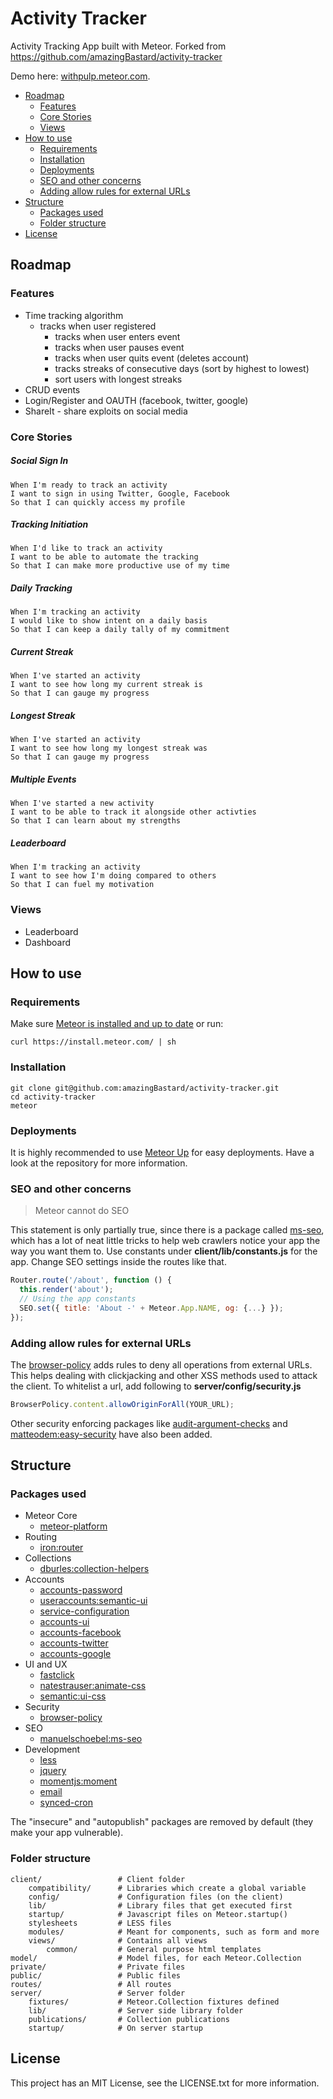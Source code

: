 # Activity Tracker

Activity Tracking App built with Meteor. Forked from https://github.com/amazingBastard/activity-tracker

Demo here: [withpulp.meteor.com](http://withpulp.meteor.com).

<!-- toc -->

* [Roadmap](#roadmap)
  * [Features](#features)
  * [Core Stories](#core-stories)
  * [Views](#views)
* [How to use](#how-to-use)
  * [Requirements](#requirements)
  * [Installation](#installation)
  * [Deployments](#deployments)
  * [SEO and other concerns](#seo-and-other-concerns)
  * [Adding allow rules for external URLs](#adding-allow-rules-for-external-urls)
* [Structure](#structure)
  * [Packages used](#packages-used)
  * [Folder structure](#folder-structure)
* [License](#license)

<!-- toc stop -->

## Roadmap

### Features

* Time tracking algorithm
  * tracks when user registered
	* tracks when user enters event
	* tracks when user pauses event
	* tracks when user quits event (deletes account)
	* tracks streaks of consecutive days (sort by highest to lowest)
	* sort users with longest streaks
* CRUD events
* Login/Register and OAUTH (facebook, twitter, google)
* ShareIt - share exploits on social media

### Core Stories

##### Social Sign In
```
When I'm ready to track an activity
I want to sign in using Twitter, Google, Facebook  
So that I can quickly access my profile
```

##### Tracking Initiation
```
When I'd like to track an activity
I want to be able to automate the tracking
So that I can make more productive use of my time
```

##### Daily Tracking
```
When I'm tracking an activity
I would like to show intent on a daily basis
So that I can keep a daily tally of my commitment
```

##### Current Streak
```
When I've started an activity
I want to see how long my current streak is
So that I can gauge my progress
```

##### Longest Streak
```
When I've started an activity
I want to see how long my longest streak was
So that I can gauge my progress
```

##### Multiple Events
```
When I've started a new activity
I want to be able to track it alongside other activties
So that I can learn about my strengths
```

##### Leaderboard
```
When I'm tracking an activity
I want to see how I'm doing compared to others
So that I can fuel my motivation
```


### Views

* Leaderboard
* Dashboard

## How to use

### Requirements

Make sure [Meteor is installed and up to date](https://www.meteor.com/install) or run:

```
curl https://install.meteor.com/ | sh
```

### Installation

```
git clone git@github.com:amazingBastard/activity-tracker.git
cd activity-tracker
meteor
```

### Deployments

It is highly recommended to use [Meteor Up](https://github.com/arunoda/meteor-up) for easy deployments.
Have a look at the repository for more information.

### SEO and other concerns

> Meteor cannot do SEO

This statement is only partially true, since there is a package called [ms-seo](https://github.com/DerMambo/ms-seo), which
has a lot of neat little tricks to help web crawlers notice your app the way you want them to. Use constants under
__client/lib/constants.js__ for the app. Change SEO settings inside the routes like that.

```javascript
Router.route('/about', function () {
  this.render('about');
  // Using the app constants
  SEO.set({ title: 'About -' + Meteor.App.NAME, og: {...} });
});
```

### Adding allow rules for external URLs

The [browser-policy](https://atmospherejs.com/meteor/browser-policy) adds rules to deny all operations from external URLs.
This helps dealing with clickjacking and other XSS methods used to attack the client. To whitelist a url, add following to
__server/config/security.js__

```javascript
BrowserPolicy.content.allowOriginForAll(YOUR_URL);
```

Other security enforcing packages like [audit-argument-checks](https://docs.meteor.com/#/full/auditargumentchecks) and
[matteodem:easy-security](https://github.com/matteodem/meteor-easy-security) have also been added.

## Structure

### Packages used

* Meteor Core
  * [meteor-platform](https://github.com/meteor/meteor/tree/devel/packages/meteor-platform)
* Routing
  * [iron:router](https://github.com/EventedMind/iron-router)
* Collections
  * [dburles:collection-helpers](https://github.com/dburles/meteor-collection-helpers)
* Accounts
  * [accounts-password](https://github.com/meteor/meteor/tree/devel/packages/accounts-password)
  * [useraccounts:semantic-ui](https://github.com/meteor-useraccounts/semantic-ui)
  * [service-configuration](https://atmospherejs.com/meteor/service-configuration)
  * [accounts-ui](https://atmospherejs.com/meteor/accounts-ui)
  * [accounts-facebook](https://atmospherejs.com/meteor/accounts-facebook)
  * [accounts-twitter](https://atmospherejs.com/meteor/accounts-twitter)
  * [accounts-google](https://atmospherejs.com/meteor/accounts-google)
* UI and UX
  * [fastclick](https://github.com/meteor/meteor/tree/devel/packages/fastclick)
  * [natestrauser:animate-css](https://github.com/nate-strauser/meteor-animate-css/)
  * [semantic:ui-css](https://github.com/Semantic-Org/Semantic-UI-CSS/)
* Security
  * [browser-policy](https://github.com/meteor/meteor/tree/devel/packages/browser-policy)
* SEO
  * [manuelschoebel:ms-seo](https://github.com/DerMambo/ms-seo)
* Development
  * [less](https://github.com/meteor/meteor/tree/devel/packages/less)
  * [jquery](https://github.com/meteor/meteor/tree/devel/packages/jquery)
  * [momentjs:moment](https://github.com/moment/moment/)
  * [email](http://docs.meteor.com/#/full/email)
  * [synced-cron](https://github.com/percolatestudio/meteor-synced-cron)

The "insecure" and "autopublish" packages are removed by default (they make your app vulnerable).

### Folder structure

```
client/ 				# Client folder
    compatibility/      # Libraries which create a global variable
    config/             # Configuration files (on the client)
	lib/                # Library files that get executed first
    startup/            # Javascript files on Meteor.startup()
    stylesheets         # LESS files
    modules/            # Meant for components, such as form and more
	views/			    # Contains all views
	    common/         # General purpose html templates
model/  				# Model files, for each Meteor.Collection
private/                # Private files
public/                 # Public files
routes/                 # All routes
server/					# Server folder
    fixtures/           # Meteor.Collection fixtures defined
    lib/                # Server side library folder
    publications/       # Collection publications
    startup/            # On server startup
```

## License
This project has an MIT License, see the LICENSE.txt for more information.
